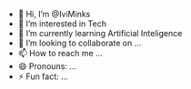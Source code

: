 - 👋 Hi, I’m @IviMinks
- 👀 I’m interested in Tech
- 🌱 I’m currently learning Artificial Inteligence
- 💞️ I’m looking to collaborate on ...
- 📫 How to reach me ...
- 😄 Pronouns: ...
- ⚡ Fun fact: ...

<!---
IviMinks/IviMinks is a ✨ special ✨ repository because its `README.md` (this file) appears on your GitHub profile.
You can click the Preview link to take a look at your changes.
--->
